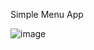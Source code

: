 Simple Menu App

![image](https://user-images.githubusercontent.com/23129042/126808795-96f3838e-c86c-403e-8d79-97f84a1016ec.png)
